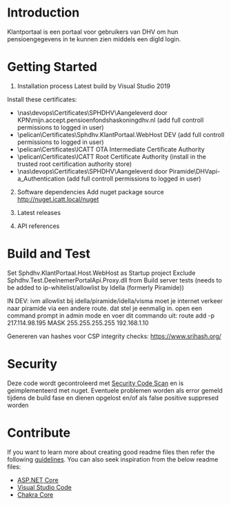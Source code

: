 # Introduction
Klantportaal is een portaal voor gebruikers van DHV om hun pensioengegevens in te kunnen zien middels een digId login.

# Getting Started
1.	Installation process
Latest build by Visual Studio 2019

Install these certificates:
- \\nas\devops\Certificates\SPHDHV\Aangeleverd door KPN\mijn.accept.pensioenfondshaskoningdhv.nl (add full controll permissions to logged in user)
- \\pelican\Certificates\Sphdhv.KlantPortaal.WebHost DEV (add full controll permissions to logged in user)
- \\pelican\Certificates\ICATT OTA Intermediate Certificate Authority
- \\pelican\Certificates\ICATT Root Certificate Authority (install in the trusted root certification authority store)
- \\nas\devops\Certificates\SPHDHV\Aangeleverd door Piramide\DHVapi-a_Authentication (add full controll permissions to logged in user)

2.	Software dependencies
Add nuget package source http://nuget.icatt.local/nuget



3.	Latest releases
4.	API references

# Build and Test
Set Sphdhv.KlantPortaal.Host.WebHost as Startup project
Exclude Sphdhv.Test.DeelnemerPortalApi.Proxy.dll from Build server tests (needs to be added to ip-whitelist/allowlist by Idella (formerly Piramide))

IN DEV:  ivm allowlist bij idella/piramide/idella/visma moet je internet verkeer naar piramide via een andere route. dat stel je eenmalig in.
open een command prompt in admin mode en voer dit commando uit: route add -p 217.114.98.195 MASK 255.255.255.255 192.168.1.10 

Genereren van hashes voor CSP integrity checks:
https://www.srihash.org/

# Security
Deze code wordt gecontroleerd met [Security Code Scan](https://security-code-scan.github.io/) en is geimplementeerd met nuget.
Eventuele problemen worden als error gemeld tijdens de build fase en dienen opgelost en/of als false positive suppresed worden


# Contribute
If you want to learn more about creating good readme files then refer the following [guidelines](https://www.visualstudio.com/en-us/docs/git/create-a-readme). You can also seek inspiration from the below readme files:
- [ASP.NET Core](https://github.com/aspnet/Home)
- [Visual Studio Code](https://github.com/Microsoft/vscode)
- [Chakra Core](https://github.com/Microsoft/ChakraCore)